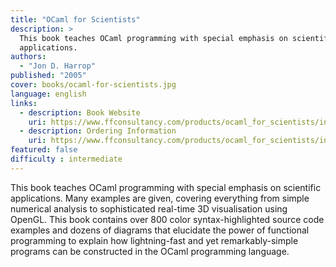 ```yaml
---
title: "OCaml for Scientists"
description: >
  This book teaches OCaml programming with special emphasis on scientific
  applications.
authors:
  - "Jon D. Harrop"
published: "2005"
cover: books/ocaml-for-scientists.jpg
language: english
links:
  - description: Book Website
    uri: https://www.ffconsultancy.com/products/ocaml_for_scientists/index.html - [1 Client error: Couldn't resolve host name]
  - description: Ordering Information
    uri: https://www.ffconsultancy.com/products/ocaml_for_scientists/index.html - [1 Client error: Couldn't resolve host name]
featured: false
difficulty : intermediate
---
```


This book teaches OCaml programming with special emphasis on scientific
applications. Many examples are given, covering everything from simple
numerical analysis to sophisticated real-time 3D visualisation using
OpenGL. This book contains over 800 color syntax-highlighted source code
examples and dozens of diagrams that elucidate the power of functional
programming to explain how lightning-fast and yet remarkably-simple
programs can be constructed in the OCaml programming language.
